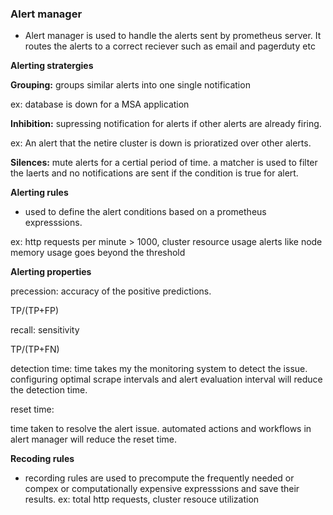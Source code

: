 ### Alert manager


- Alert manager is used to handle the alerts sent by prometheus server. It routes the alerts to a correct reciever such as email and pagerduty etc


**Alerting stratergies**


**Grouping:** groups similar alerts into one single notification

ex: database is down for a MSA application

**Inhibition:** supressing notification for alerts if other alerts are already firing.

ex: An alert that the netire cluster is down is prioratized over other alerts.

**Silences:** mute alerts for a certial period of time. a matcher is used to filter the laerts and no notifications are sent if the condition is true for alert.


**Alerting rules**


- used to define the alert conditions based on a prometheus expresssions. 

ex: http requests per minute > 1000, cluster resource usage alerts like node memory usage goes beyond the threshold




**Alerting properties**

precession: accuracy of the positive predictions.

TP/(TP+FP)


recall: sensitivity

TP/(TP+FN)

detection time: time takes my the monitoring system to detect the issue. configuring optimal scrape intervals and alert evaluation interval will reduce the detection time.

reset time:

time taken to resolve the alert issue. automated actions and workflows in alert manager will reduce the reset time. 


**Recoding rules**

- recording rules are used to precompute the frequently needed or compex or computationally expensive expresssions and save their results.
ex: total http requests, cluster resouce utilization

